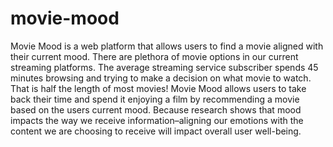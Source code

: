 # movie-mood

Movie Mood is a web platform that allows users to find a movie aligned with their current mood. There are plethora of movie options in our current streaming platforms. The average streaming service subscriber spends 45 minutes browsing and trying to make a decision on what movie to watch. That is half the length of most movies! Movie Mood allows users to take back their time and spend it enjoying a film by recommending a movie based on the users current mood. Because research shows that mood impacts the way we receive information–aligning our emotions with the content we are choosing to receive will impact overall user well-being.